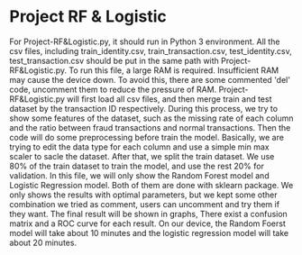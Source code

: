 # Project RF & Logistic
For Project-RF&Logistic.py, it should run in Python 3 environment. 
All the csv files, including train_identity.csv, train_transaction.csv, test_identity.csv, test_transaction.csv should be put in the same path with Project-RF&Logistic.py.
To run this file, a large RAM is required. Insufficient RAM may cause the device down. To avoid this, there are some commented 'del' code, uncomment them to reduce the pressure of RAM.
Project-RF&Logistic.py will first load all csv files, and then merge train and test dataset by the transaction ID respectively. During this process, we try to show some features of the dataset, such as the missing rate of each column and the ratio between fraud transactions and normal transactions.
Then the code will do some preprocessing before train the model. Basically, we are trying to edit the data type for each column and use a simple min max scaler to sacle the dataset.
After that, we split the train dataset. We use 80% of the train dataset to train the model, and use the rest 20% for validation. In this file, we will only show the Random Forest model and Logistic Regression model. Both of them are done with sklearn package. We only shows the results with optimal parameters, but we kept some other combination we tried as comment, users can uncomment and try them if they want.
The final result will be shown in graphs, There exist a confusion matrix and a ROC curve for each result.
On our device, the Random Foerst model will take about 10 minutes and the logistic regression model will take about 20 minutes.

